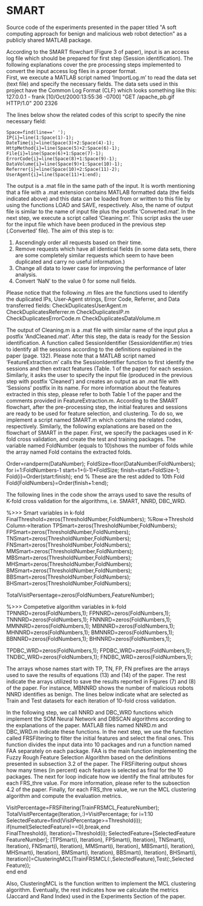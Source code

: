 # SMART
Source code of the experiments presented in the paper titled "A soft computing approach for benign and malicious web robot detection" as a publicly shared MATLAB package.

According to the SMART flowchart (Figure 3 of paper), input is an access log file which should be prepared for first step (Session identification). The following explanations cover the pre processing steps implemented to convert the input access log files in a proper format.  
First, we execute a MATLAB script named ‘ImportLog.m’ to  read the data set (text file) and specify the necessary fields. The data sets used in this project have the Common Log Format (CLF) which looks something like this:
127.0.0.1 - frank [10/Oct/2000:13:55:36 -0700] "GET /apache_pb.gif HTTP/1.0" 200 2326

The lines below show the related codes of this script to specify the nine necessary field:

    Space=find(line==' ');
    IP{i}=line(1:Space(1)-1);
    DateTime{i}=line(Space(3)+2:Space(4)-1);
    HttpMethod{i}=line(Space(5)+2:Space(6)-1);
    File{i}=line(Space(6)+1:Space(7)-1);
    ErrorCode{i}=line(Space(8)+1:Space(9)-1);
    DataVolume{i}=line(Space(9)+1:Space(10)-1);
    Referrer{i}=line(Space(10)+2:Space(11)-2);
    UserAgent{i}=line(Space(11)+1:end);

The output is a .mat file in the same path of the input. It is worth mentioning that a file with a .mat extension contains MATLAB formatted data (the fields indicated above) and this data can be loaded from or written to this file by using the functions LOAD and SAVE, respectively. Also, the name of output file is similar to the name of input file plus the postfix ‘Converted.mat‘. 
In the next step, we execute a script called ‘Cleaning.m’. This script asks the user for the input file which have been produced in the previous step (.Converted’ file). The aim of this step is to:
 
1. Ascendingly order all requests based on their time.
2. Remove requests which have all identical fields (in some data sets, there are some completely similar requests which seem to have been duplicated and carry no useful information.)
3. Change all data to lower case for improving the performance of
later analysis.
4. Convert ‘NaN’ to the value 0 for some null fields.

Please notice that the following .m files are the functions used to identify the duplicated IPs, User-Agent strings, Error Code, Referrer, and Data transferred fields:
CheckDuplicatesUserAgent.m
CheckDuplicatesReferrer.m
CheckDuplicatesIP.m
CheckDuplicatesErrorCode.m
CheckDuplicatesDataVolume.m

The output of Cleaning.m is a .mat file with similar name of the input plus a postfix 'AndCleaned.mat'.
After this step, the data is ready for the Session identification. A function called SessionIdentifier (SessionIdentifier.m) tries to identify all the sessions according to the definitions explained in the paper (page. 132). Please note that a MATLAB script named ‘FeatureExtraction.m’ calls the SessionIdentifier function to first identify the sessions and then extract features (Table. 1 of the paper) for each session. Similarly, it asks the user to specify the input file (produced in the previous step with postfix ‘Cleaned’) and creates an output as an .mat file with ‘Sessions’ postfix in its name. For more information about the features extracted in this step, please refer to both Table 1 of the paper and the comments provided in FeatureExtraction.m. 
According to the SMART flowchart, after the pre-processing step, the initial features and sessions are ready to be used for feature selection, and clustering. To do so, we implement a script named SMART.m which contains the related codes, respectively. Similarly, the following explanations are based on the flowchart of SMART in the paper. 
First, we specify the packages used in K-fold cross validation, and create the test and training packages. The variable named FoldNumber (equals to 10)shows the number of folds while the array named Fold contains the extracted folds. 

Order=randperm(DataNumber);
FoldSize=floor(DataNumber/FoldNumbers);
for i=1:FoldNumbers-1
    start=1+(i-1)*FoldSize;
    finish=start+FoldSize-1;
    Fold{i}=Order(start:finish);
end
% These are the rest added to 10th Fold
Fold{FoldNumbers}=Order(finish+1:end);

The following lines in the code show the arrays used to save the results of K-fold cross validation for the algorithms, i.e. SMART, NNRD, DBC_WRD.

%>>> Smart variables in k-fold
FinalThreshold=zeros(ThresholdNumber,FoldNumbers);
%Row->Threshold Column->Iteration
TPSmart=zeros(ThresholdNumber,FoldNumbers);
FPSmart=zeros(ThresholdNumber,FoldNumbers);
TNSmart=zeros(ThresholdNumber,FoldNumbers);
FNSmart=zeros(ThresholdNumber,FoldNumbers);
MMSmart=zeros(ThresholdNumber,FoldNumbers);
MBSmart=zeros(ThresholdNumber,FoldNumbers);
MHSmart=zeros(ThresholdNumber,FoldNumbers);
BMSmart=zeros(ThresholdNumber,FoldNumbers);
BBSmart=zeros(ThresholdNumber,FoldNumbers);
BHSmart=zeros(ThresholdNumber,FoldNumbers);
 
TotalVisitPersentage=zeros(FoldNumbers,FeatureNumber);
 
%>>> Competetive algorithm variables in k-fold
TPNNRD=zeros(FoldNumbers,1);
FPNNRD=zeros(FoldNumbers,1);
TNNNRD=zeros(FoldNumbers,1);
FNNNRD=zeros(FoldNumbers,1);
MMNNRD=zeros(FoldNumbers,1);
MBNNRD=zeros(FoldNumbers,1);
MHNNRD=zeros(FoldNumbers,1);
BMNNRD=zeros(FoldNumbers,1);
BBNNRD=zeros(FoldNumbers,1);
BHNNRD=zeros(FoldNumbers,1);
 
TPDBC_WRD=zeros(FoldNumbers,1);
FPDBC_WRD=zeros(FoldNumbers,1);
TNDBC_WRD=zeros(FoldNumbers,1);
FNDBC_WRD=zeros(FoldNumbers,1);


The arrays whose names start with TP, TN, FP, FN prefixes are the arrays used to save the results of equations (13) and (14) of the paper. The rest indicate the arrays utilized to save the results reported in Figures (7) and (8) of the paper. For instance, MBNNRD shows the number of malicious robots NNRD identifies as benign. The lines below indicate what are selected as Train and Test datasets for each iteration of 10-fold cross validation. 

In the following step, we call NNRD and DBC_WRD functions which implement the SOM Neural Network and DBSCAN algorithms according to the explanations of the paper. MATLAB files named NNRD.m and DBC_WRD.m indicate these functions.
In the next step, we use the function called FRSFiltering to filter the initial features and select the final ones. This function divides the input data into 10 packages and run a function named FAA separately on each package. FAA is the main function implementing the Fuzzy Rough Feature Selection Algorithm based on the definitions presented in subsection 3.2 of the paper. The FRSFiltering output shows how many times (in percent) each feature is selected as final for the 10 packages. The next for loop indicate how we identify the final attributes for each FRS_thre value. For more information, please refer to the subsection 4.2 of the paper.
Finally, for each FRS_thre value, we run the MCL clustering algorithm and compute the evaluation metrics.  

VisitPercentage=FRSFiltering(TrainFRSMCL,FeatureNumber);
TotalVisitPercentage(Iteration,:)=VisitPercentage;
for i=1:10
        SelectedFeature=find(VisitPercentage>=Threshold(i));
        if(numel(SelectedFeature)==0),break,end  
        FinalThreshold(i, Iteration)=Threshold(i);
        SelectedFeature=[SelectedFeature FeatureNumber];
        [TPSmart(i, Iteration), FPSmart(i, Iteration), TNSmart(i, Iteration), FNSmart(i, Iteration), MMSmart(i, Iteration), MBSmart(i, Iteration), MHSmart(i, Iteration), BMSmart(i, Iteration), BBSmart(i, Iteration), BHSmart(i, Iteration)]=ClusteringMCL(TrainFRSMCL(:,SelectedFeature),Test(:,SelectedFeature));    
    end
end


Also, ClusteringMCL is the function written to implement the MCL clustering algorithm. 
Eventually, the rest indicates how we calculate the metrics (Jaccard and Rand Index) used in the Experiments Section of the paper.  






 
